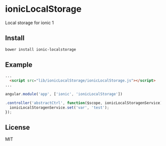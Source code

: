 # ionicLocalStorage
Local storage for ionic 1

## Install

```bash
bower install ionic-localstorage
```

## Example

```html
...
  <script src="lib/ionicLocalStorage/ionicLocalStorage.js"></script>
...

```

```js
angular.module('app', ['ionic', 'ionicLocalStorage'])

.controller('abstractCtrl', function($scope, ionicLocalStoragenService) {
  ionicLocalStoragenService.set('var', 'test');
});

```

## License
MIT
